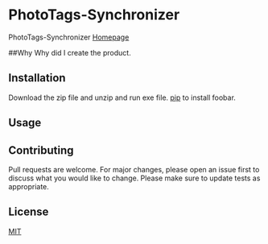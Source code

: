 # PhotoTags-Synchronizer

PhotoTags-Synchronizer
[Homepage](https://nordlien.github.io/PhotoTags-Synchronizer/)

##Why
Why did I create the product.


## Installation

Download the zip file and unzip and run exe file. [pip](https://github.com/Nordlien/PhotoTags-Synchronizer/releases/latest) to install foobar.

## Usage


## Contributing
Pull requests are welcome. For major changes, please open an issue first to discuss what you would like to change.
Please make sure to update tests as appropriate.

## License
[MIT](https://choosealicense.com/licenses/mit/)
